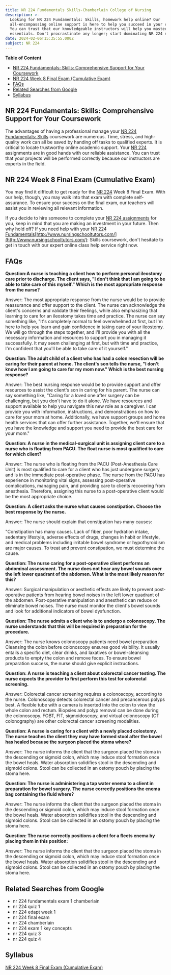 ```yaml
---
title: NR 224 Fundamentals Skills-Chamberlain College of Nursing
description: >-
  Looking for NR 224 Fundamentals: Skills, homework help online? Our
  all-encompassing online support is here to help you succeed in your courses.
  You can trust that our knowledgeable instructors will help you master the
  essentials. Don't procrastinate any longer; start dominating NR 224 now!
date: 2024-02-06T15:35:55.000Z
subject: NR 224
---
```


**Table of Content**

* [NR 224 Fundamentals: Skills: Comprehensive Support for Your Coursework](#nr-224-fundamentals-skills-comprehensive-support-for-your-coursework)
* [NR 224 Week 8 Final Exam (Cumulative Exam)](#nr-224-week-8-final-exam-cumulative-exam)
* [FAQs](#faqs)
* [Related Searches from Google](#related-searches-from-google)
* [Syllabus](#syllabus)

## NR 224 Fundamentals: Skills: Comprehensive Support for Your Coursework

The advantages of having a professional manage your [NR 224 Fundamentals: Skills](http://www.nursingschooltutors.com/) coursework are numerous. Time, stress, and high-quality work can all be saved by handing off tasks to qualified experts. It is critical to locate trustworthy online academic support. Your [NR 224](http://www.nursingschooltutors.com/) assignments are in good hands with our reliable assistance. You can trust that your projects will be performed correctly because our instructors are experts in the field.

## NR 224 Week 8 Final Exam (Cumulative Exam)

You may find it difficult to get ready for the [NR 224](http://www.nursingschooltutors.com/) Week 8 Final Exam. With our help, though, you may walk into that exam with complete self-assurance. To ensure your success on the final exam, our teachers will assist you in reviewing all relevant information.

If you decide to hire someone to complete your [NR 224 assignments](http://www.nursingschooltutors.com/) for you, keep in mind that you are making an investment in your future. Then why hold off? If you need help with your [NR 224 Fundamentals](http://www.nursingschooltutors.com/)[http://www.nursingschooltutors.com/](http://www.nursingschooltutors.com/): Skills coursework, don't hesitate to get in touch with our expert online class help service right now.

## FAQs

**Question:A nurse is teaching a client how to perform personal ileostomy care prior to discharge. The client says, "I don't think that I am going to be able to take care of this myself." Which is the most appropriate response from the nurse?**

Answer: The most appropriate response from the nurse would be to provide reassurance and offer support to the client. The nurse can acknowledge the client's concerns and validate their feelings, while also emphasizing that learning to care for an ileostomy takes time and practice. The nurse can say something like, "It's completely normal to feel overwhelmed at first, but I'm here to help you learn and gain confidence in taking care of your ileostomy. We will go through the steps together, and I'll provide you with all the necessary information and resources to support you in managing it successfully. It may seem challenging at first, but with time and practice, I'm confident that you'll be able to take care of it yourself."

**Question: The adult child of a client who has had a colon resection will be caring for their parent at home. The client's son tells the nurse, "I don't know how I am going to care for my mom now." Which is the best nursing response?**

Answer: The best nursing response would be to provide support and offer resources to assist the client's son in caring for his parent. The nurse can say something like, "Caring for a loved one after surgery can be challenging, but you don't have to do it alone. We have resources and support available to help you navigate this new role as a caregiver. I can provide you with information, instructions, and demonstrations on how to care for your mom at home. Additionally, we have support groups and home health services that can offer further assistance. Together, we'll ensure that you have the knowledge and support you need to provide the best care for your mom."

**Question: A nurse in the medical-surgical unit is assigning client care to a nurse who is floating from PACU. The float nurse is most qualified to care for which client?**

Answer: The nurse who is floating from the PACU (Post-Anesthesia Care Unit) is most qualified to care for a client who has just undergone surgery and is in the immediate post-operative phase. The nurse from the PACU has experience in monitoring vital signs, assessing post-operative complications, managing pain, and providing care to clients recovering from anesthesia. Therefore, assigning this nurse to a post-operative client would be the most appropriate choice.

**Question: A client asks the nurse what causes constipation. Choose the best response by the nurse.**

Answer: The nurse should explain that constipation has many causes:

"Constipation has many causes. Lack of fiber, poor hydration intake, sedentary lifestyle, adverse effects of drugs, changes in habit or lifestyle, and medical problems including irritable bowel syndrome or hypothyroidism are major causes. To treat and prevent constipation, we must determine the cause.

**Question: The nurse caring for a post-operative client performs an abdominal assessment. The nurse does not hear any bowel sounds over the left lower quadrant of the abdomen. What is the most likely reason for this?**

Answer: Surgical manipulation or aesthetic effects are likely to prevent post-operative patients from hearing bowel noises in the left lower quadrant of the abdomen. Post-operative manipulation and anesthetic can reduce or eliminate bowel noises. The nurse must monitor the client's bowel sounds and look for additional indicators of bowel dysfunction.

**Question: The nurse admits a client who is to undergo a colonoscopy. The nurse understands that this will be required in preparation for the procedure.**

Answer: The nurse knows colonoscopy patients need bowel preparation. Cleansing the colon before colonoscopy ensures good visibility. It usually entails a specific diet, clear drinks, and laxatives or bowel-cleansing products to empty the colon and remove feces. To ensure bowel preparation success, the nurse should give explicit instructions.

**Question: A nurse is teaching a client about colorectal cancer testing. The nurse expects the provider to first perform this test for colorectal screening.**

Answer: Colorectal cancer screening requires a colonoscopy, according to the nurse. Colonoscopy detects colorectal cancer and precancerous polyps best. A flexible tube with a camera is inserted into the colon to view the whole colon and rectum. Biopsies and polyp removal can be done during the colonoscopy. FOBT, FIT, sigmoidoscopy, and virtual colonoscopy (CT colonography) are other colorectal cancer screening modalities.

**Question: A nurse is caring for a client with a newly placed colostomy. The nurse teaches the client they may have formed stool after the bowel has healed because the surgeon placed the stoma where?**

Answer: The nurse informs the client that the surgeon placed the stoma in the descending or sigmoid colon, which may induce stool formation once the bowel heals. Water absorption solidifies stool in the descending and sigmoid colons. Stool can be collected in an ostomy pouch by placing the stoma here.

**Question: The nurse is administering a tap water enema to a client in preparation for bowel surgery. The nurse correctly positions the enema bag containing the fluid where?**

Answer: The nurse informs the client that the surgeon placed the stoma in the descending or sigmoid colon, which may induce stool formation once the bowel heals. Water absorption solidifies stool in the descending and sigmoid colons. Stool can be collected in an ostomy pouch by placing the stoma here.

**Question: The nurse correctly positions a client for a fleets enema by placing them in this position:**

Answer: The nurse informs the client that the surgeon placed the stoma in the descending or sigmoid colon, which may induce stool formation once the bowel heals. Water absorption solidifies stool in the descending and sigmoid colons. Stool can be collected in an ostomy pouch by placing the stoma here.

## Related Searches from Google

* nr 224 fundamentals exam 1 chamberlain
* nr 224 quiz 1
* nr 224 edapt week 1
* nr 224 final exam
* nr 224 chamberlain
* nr 224 exam 1 key concepts
* nr 224 quiz 3
* nr 224 quiz 4

## Syllabus

[NR 224 Week 8 Final Exam (Cumulative Exam)](https://www.academicguider.com/devry/nr-224-week-8-final-exam/)
